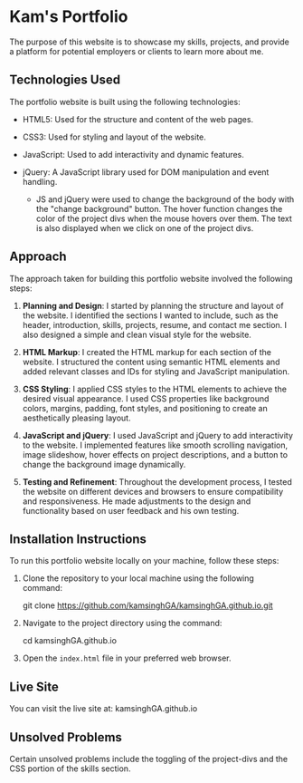 # Kam's Portfolio

The purpose of this website is to showcase my skills, projects, and provide a platform for potential employers or clients to learn more about me.

## Technologies Used

The portfolio website is built using the following technologies:

- HTML5: Used for the structure and content of the web pages.
- CSS3: Used for styling and layout of the website.
- JavaScript: Used to add interactivity and dynamic features.
- jQuery: A JavaScript library used for DOM manipulation and event handling.

    - JS and jQuery were used to change the background of the body with the "change background" button. 
        The hover function changes the color of the project divs when the mouse hovers over them.
        The text is also displayed when we click on one of the project divs.

## Approach

The approach taken for building this portfolio website involved the following steps:

1. **Planning and Design**: I started by planning the structure and layout of the website. I identified the sections I wanted to include, such as the header, introduction, skills, projects, resume, and contact me section. I also designed a simple and clean visual style for the website.

2. **HTML Markup**: I created the HTML markup for each section of the website. I structured the content using semantic HTML elements and added relevant classes and IDs for styling and JavaScript manipulation.

3. **CSS Styling**: I applied CSS styles to the HTML elements to achieve the desired visual appearance. I used CSS properties like background colors, margins, padding, font styles, and positioning to create an aesthetically pleasing layout.

4. **JavaScript and jQuery**: I used JavaScript and jQuery to add interactivity to the website. I implemented features like smooth scrolling navigation, image slideshow, hover effects on project descriptions, and a button to change the background image dynamically.

5. **Testing and Refinement**: Throughout the development process, I tested the website on different devices and browsers to ensure compatibility and responsiveness. He made adjustments to the design and functionality based on user feedback and his own testing.

## Installation Instructions

To run this portfolio website locally on your machine, follow these steps:

1. Clone the repository to your local machine using the following command:

    git clone https://github.com/kamsinghGA/kamsinghGA.github.io.git


2. Navigate to the project directory using the command:

    cd kamsinghGA.github.io


3. Open the `index.html` file in your preferred web browser.

## Live Site

You can visit the live site at: kamsinghGA.github.io

## Unsolved Problems

Certain unsolved problems include the toggling of the project-divs and the CSS portion of the skills section.





